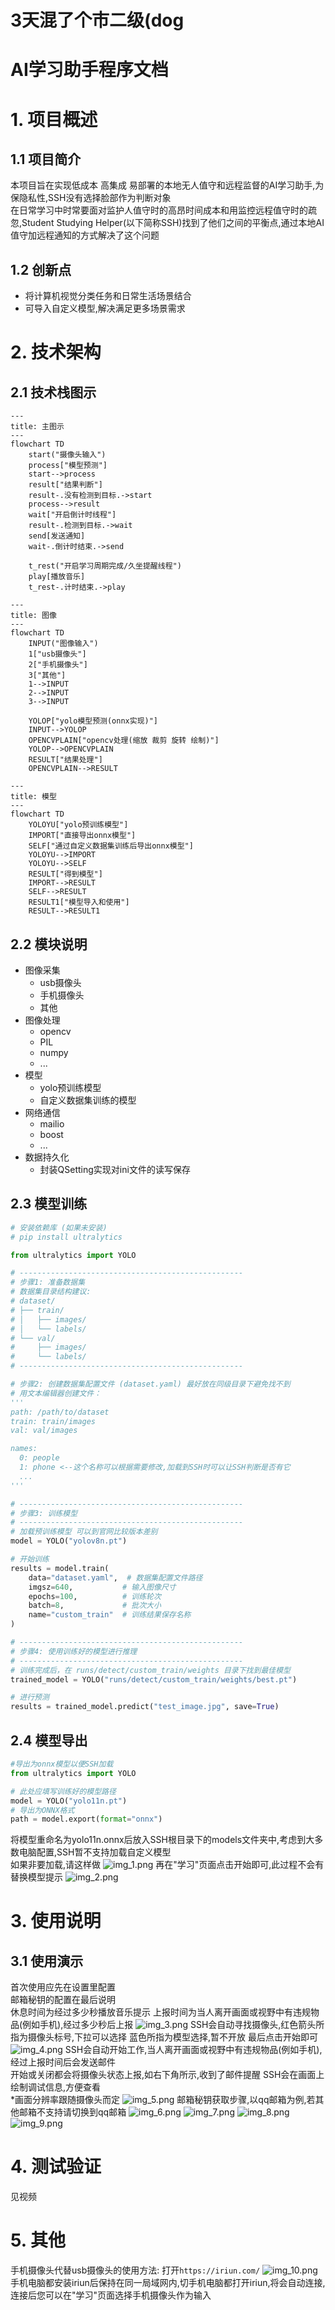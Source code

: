 # 3天混了个市二级(dog
# AI学习助手程序文档
# 1. 项目概述
## 1.1 项目简介
本项目旨在实现低成本 高集成 易部署的本地无人值守和远程监督的AI学习助手,为保隐私性,SSH没有选择脸部作为判断对象  
在日常学习中时常要面对监护人值守时的高昂时间成本和用监控远程值守时的疏忽,Student Studying Helper(以下简称SSH)找到了他们之间的平衡点,通过本地AI值守加远程通知的方式解决了这个问题

## 1.2 创新点
- 将计算机视觉分类任务和日常生活场景结合
- 可导入自定义模型,解决满足更多场景需求

# 2. 技术架构
## 2.1 技术栈图示
```mermaid
---
title: 主图示
---
flowchart TD
    start("摄像头输入")
    process["模型预测"]
    start-->process
    result["结果判断"]
    result-.没有检测到目标.->start
    process-->result
    wait["开启倒计时线程"]
    result-.检测到目标.->wait
    send[发送通知]
    wait-.倒计时结束.->send
    
    t_rest("开启学习周期完成/久坐提醒线程")
    play[播放音乐]
    t_rest-.计时结束.->play
```
```mermaid
---
title: 图像
---
flowchart TD
    INPUT("图像输入")
    1["usb摄像头"]
    2["手机摄像头"]
    3["其他"]
    1-->INPUT
    2-->INPUT
    3-->INPUT
    
    YOLOP["yolo模型预测(onnx实现)"]
    INPUT-->YOLOP
    OPENCVPLAIN["opencv处理(缩放 裁剪 旋转 绘制)"]
    YOLOP-->OPENCVPLAIN
    RESULT["结果处理"]
    OPENCVPLAIN-->RESULT
```
```mermaid
---
title: 模型
---
flowchart TD
    YOLOYU["yolo预训练模型"]
    IMPORT["直接导出onnx模型"]
    SELF["通过自定义数据集训练后导出onnx模型"]
    YOLOYU-->IMPORT
    YOLOYU-->SELF
    RESULT["得到模型"]
    IMPORT-->RESULT
    SELF-->RESULT
    RESULT1["模型导入和使用"]
    RESULT-->RESULT1
```
## 2.2 模块说明
- 图像采集
    - usb摄像头
    - 手机摄像头
    - 其他
- 图像处理
    - opencv
    - PIL
    - numpy
    - ...
- 模型
    - yolo预训练模型
    - 自定义数据集训练的模型
- 网络通信
    - mailio
    - boost
    - ...
- 数据持久化
    - 封装QSetting实现对ini文件的读写保存


## 2.3 模型训练
```python
# 安装依赖库 (如果未安装)
# pip install ultralytics

from ultralytics import YOLO

# --------------------------------------------------
# 步骤1: 准备数据集
# 数据集目录结构建议:
# dataset/
# ├── train/
# │   ├── images/
# │   └── labels/
# └── val/
#     ├── images/
#     └── labels/
# --------------------------------------------------

# 步骤2: 创建数据集配置文件 (dataset.yaml) 最好放在同级目录下避免找不到
# 用文本编辑器创建文件：
'''
path: /path/to/dataset
train: train/images
val: val/images

names:
  0: people  
  1: phone <--这个名称可以根据需要修改,加载到SSH时可以让SSH判断是否有它
  ...
'''

# --------------------------------------------------
# 步骤3: 训练模型
# --------------------------------------------------
# 加载预训练模型 可以到官网比较版本差别
model = YOLO("yolov8n.pt")

# 开始训练
results = model.train(
    data="dataset.yaml",  # 数据集配置文件路径
    imgsz=640,           # 输入图像尺寸
    epochs=100,          # 训练轮次
    batch=8,             # 批次大小
    name="custom_train"  # 训练结果保存名称
)

# --------------------------------------------------
# 步骤4: 使用训练好的模型进行推理
# --------------------------------------------------
# 训练完成后，在 runs/detect/custom_train/weights 目录下找到最佳模型
trained_model = YOLO("runs/detect/custom_train/weights/best.pt")

# 进行预测
results = trained_model.predict("test_image.jpg", save=True)
```
## 2.4 模型导出
```python
#导出为onnx模型以便SSH加载
from ultralytics import YOLO

# 此处应填写训练好的模型路径
model = YOLO("yolo11n.pt")
# 导出为ONNX格式
path = model.export(format="onnx")
```
将模型重命名为yolo11n.onnx后放入SSH根目录下的models文件夹中,考虑到大多数电脑配置,SSH暂不支持加载自定义模型  
如果非要加载,请这样做
![img_1.png](img_1.png)
再在"学习"页面点击开始即可,此过程不会有替换模型提示
![img_2.png](img_2.png)


# 3. 使用说明
## 3.1 使用演示
首次使用应先在设置里配置  
邮箱秘钥的配置在最后说明  
休息时间为经过多少秒播放音乐提示
上报时间为当人离开画面或视野中有违规物品(例如手机),经过多少秒后上报
![img_3.png](img_3.png)
SSH会自动寻找摄像头,红色箭头所指为摄像头标号,下拉可以选择
蓝色所指为模型选择,暂不开放
最后点击开始即可
![img_4.png](img_4.png)
SSH会自动开始工作,当人离开画面或视野中有违规物品(例如手机),经过上报时间后会发送邮件  
开始或关闭都会将摄像头状态上报,如右下角所示,收到了邮件提醒
SSH会在画面上绘制调试信息,方便查看  
*画面分辨率跟随摄像头而定
![img_5.png](img_5.png)
邮箱秘钥获取步骤,以qq邮箱为例,若其他邮箱不支持请切换到qq邮箱
![img_6.png](img_6.png)
![img_7.png](img_7.png)
![img_8.png](img_8.png)
![img_9.png](img_9.png)

# 4. 测试验证
见视频
# 5. 其他
手机摄像头代替usb摄像头的使用方法:
打开`https://iriun.com/`
![img_10.png](img_10.png)
手机电脑都安装iriun后保持在同一局域网内,切手机电脑都打开iriun,将会自动连接,连接后您可以在"学习"页面选择手机摄像头作为输入
